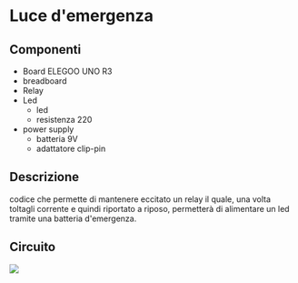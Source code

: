 # Luce d'emergenza

## Componenti
- Board ELEGOO UNO R3
- breadboard
- Relay
- Led
  - led
  - resistenza 220
- power supply
  - batteria 9V
  - adattatore clip-pin

## Descrizione
codice che permette di mantenere eccitato un relay il quale, una volta toltagli corrente e quindi riportato a riposo, permetterà di alimentare un led tramite una batteria d'emergenza.

## Circuito

![](./img/.jpeg)